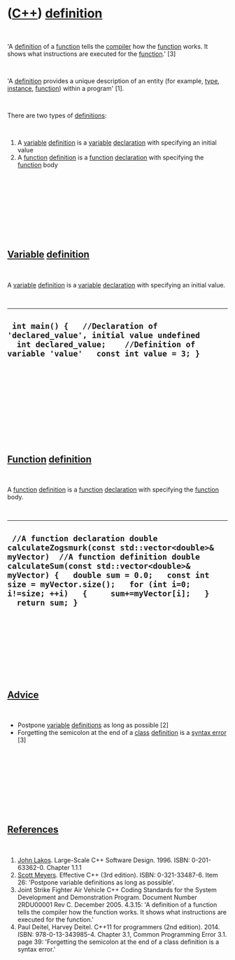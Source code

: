 



 

 

 

 

 

([C++](Cpp.md)) [definition](CppDefinition.md)
================================================

 

'A [definition](CppDefinition.md) of a [function](CppFunction.md)
tells the [compiler](CppCompiler.md) how the
[function](CppFunction.md) works. It shows what instructions are
executed for the [function](CppFunction.md).' \[3\]

 

'A [definition](CppDefinition.md) provides a unique description of an
entity (for example, [type](CppDataType.md),
[instance](CppInstance.md), [function](CppFunction.md)) within a
program' \[1\].

 

There are two types of [definitions](CppDefinition.md):

 

1.  A [variable](CppVariable.md) [definition](CppDefinition.md) is a
    [variable](CppVariable.md) [declaration](CppDeclaration.md) with
    specifying an initial value
2.  A [function](CppFunction.md) [definition](CppDefinition.md) is a
    [function](CppFunction.md) [declaration](CppDeclaration.md) with
    specifying the [function](CppFunction.md) body

 

 

 

 

 

[Variable](CppVariable.md) [definition](CppDefinition.md)
-----------------------------------------------------------

 

A [variable](CppVariable.md) [definition](CppDefinition.md) is a
[variable](CppVariable.md) [declaration](CppDeclaration.md) with
specifying an initial value.

 

  ------------------------------------------------------------------------------------------------------------------------------------------------------------------
  ` int main() {   //Declaration of 'declared_value', initial value undefined    int declared_value;    //Definition of variable 'value'   const int value = 3; }`
  ------------------------------------------------------------------------------------------------------------------------------------------------------------------

 

 

 

 

 

 

[Function](CppFunction.md) [definition](CppDefinition.md)
-----------------------------------------------------------

 

A [function](CppFunction.md) [definition](CppDefinition.md) is a
[function](CppFunction.md) [declaration](CppDeclaration.md) with
specifying the [function](CppFunction.md) body.

 

  -------------------------------------------------------------------------------------------------------------------------------------------------------------------------------------------------------------------------------------------------------------------------------------------------------------------
  ` //A function declaration double calculateZogsmurk(const std::vector<double>& myVector)  //A function definition double calculateSum(const std::vector<double>& myVector) {   double sum = 0.0;   const int size = myVector.size();   for (int i=0; i!=size; ++i)   {     sum+=myVector[i];   }   return sum; }`
  -------------------------------------------------------------------------------------------------------------------------------------------------------------------------------------------------------------------------------------------------------------------------------------------------------------------

 

 

 

 

 

[Advice](CppAdvice.md)
-----------------------

 

-   Postpone [variable](CppVariable.md)
    [definitions](CppDefinition.md) as long as possible \[2\]
-   Forgetting the semicolon at the end of a [class](CppClass.md)
    [definition](CppDefinition.md) is a [syntax
    error](CppSyntaxError.md) \[3\]

 

 

 

 

 

[References](CppReferences.md)
-------------------------------

 

1.  [John Lakos](CppJohnLakos.md). Large-Scale C++ Software Design.
    1996. ISBN: 0-201-63362-0. Chapter 1.1.1
2.  [Scott Meyers](CppScottMeyers.md). Effective C++ (3rd edition).
    ISBN: 0-321-33487-6. Item 26: 'Postpone variable definitions as long
    as possible'.
3.  Joint Strike Fighter Air Vehicle C++ Coding Standards for the System
    Development and Demonstration Program. Document Number 2RDU00001
    Rev C. December 2005. 4.3.15: 'A definition of a function tells the
    compiler how the function works. It shows what instructions are
    executed for the function.'
4.  Paul Deitel, Harvey Deitel. C++11 for programmers (2nd edition).
    2014. ISBN: 978-0-13-343985-4. Chapter 3.1, Common Programming
    Error 3.1. page 39: 'Forgetting the semicolon at the end of a class
    definition is a syntax error.'

 

 

 

 

 





 



